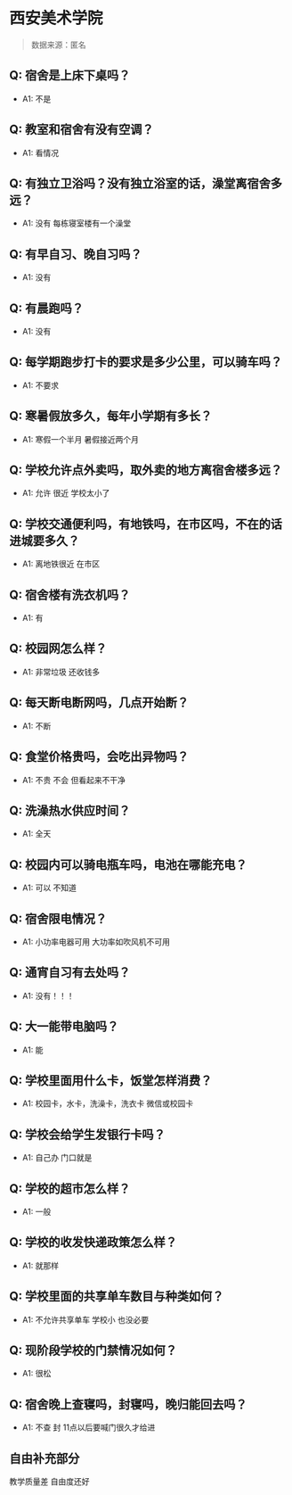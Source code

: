 # 西安美术学院

> 数据来源：匿名

## Q: 宿舍是上床下桌吗？

- A1: 不是

## Q: 教室和宿舍有没有空调？

- A1: 看情况

## Q: 有独立卫浴吗？没有独立浴室的话，澡堂离宿舍多远？

- A1: 没有 每栋寝室楼有一个澡堂

## Q: 有早自习、晚自习吗？

- A1: 没有

## Q: 有晨跑吗？

- A1: 没有

## Q: 每学期跑步打卡的要求是多少公里，可以骑车吗？

- A1: 不要求

## Q: 寒暑假放多久，每年小学期有多长？

- A1: 寒假一个半月 暑假接近两个月

## Q: 学校允许点外卖吗，取外卖的地方离宿舍楼多远？

- A1: 允许 很近 学校太小了

## Q: 学校交通便利吗，有地铁吗，在市区吗，不在的话进城要多久？

- A1: 离地铁很近 在市区

## Q: 宿舍楼有洗衣机吗？

- A1: 有

## Q: 校园网怎么样？

- A1: 非常垃圾 还收钱多

## Q: 每天断电断网吗，几点开始断？

- A1: 不断

## Q: 食堂价格贵吗，会吃出异物吗？

- A1: 不贵 不会 但看起来不干净

## Q: 洗澡热水供应时间？

- A1: 全天

## Q: 校园内可以骑电瓶车吗，电池在哪能充电？

- A1: 可以 不知道

## Q: 宿舍限电情况？

- A1: 小功率电器可用 大功率如吹风机不可用

## Q: 通宵自习有去处吗？

- A1: 没有！！！

## Q: 大一能带电脑吗？

- A1: 能

## Q: 学校里面用什么卡，饭堂怎样消费？

- A1: 校园卡，水卡，洗澡卡，洗衣卡 微信或校园卡

## Q: 学校会给学生发银行卡吗？

- A1: 自己办 门口就是

## Q: 学校的超市怎么样？

- A1: 一般

## Q: 学校的收发快递政策怎么样？

- A1: 就那样

## Q: 学校里面的共享单车数目与种类如何？

- A1: 不允许共享单车 学校小 也没必要

## Q: 现阶段学校的门禁情况如何？

- A1: 很松

## Q: 宿舍晚上查寝吗，封寝吗，晚归能回去吗？

- A1: 不查 封 11点以后要喊门很久才给进

## 自由补充部分

教学质量差 自由度还好